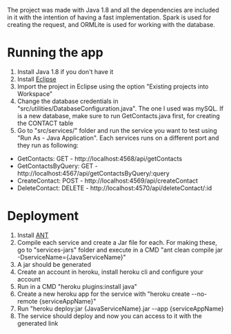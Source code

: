The project was made with Java 1.8 and all the dependencies are included in it with the intention of having a fast implementation. Spark is used for creating the request, and ORMLite is used for working with the database.

# Running the app
1) Install Java 1.8 if you don't have it
2) Install [Eclipse](https://www.eclipse.org/)
3) Import the project in Eclipse using the option "Existing projects into Workspace"
4) Change the database credentials in "src/utilities/DatabaseConfiguration.java". The one I used was mySQL. If is a new database, make sure to run GetContacts.java first, for creating the CONTACT table
5) Go to "src/services/" folder and run the service you want to test using "Run As - Java Application". Each services runs on a different port and they run as following:

- GetContacts: GET - http://localhost:4568/api/getContacts
- GetContactsByQuery: GET - http://localhost:4567/api/getContactsByQuery/:query
- CreateContact: POST - http://localhost:4569/api/createContact 
- DeleteContact: DELETE - http://localhost:4570/api/deleteContact/:id

# Deployment
1) Install [ANT](https://ant.apache.org)
2) Compile each service and create a Jar file for each. For making these, go to "services-jars" folder and execute in a CMD "ant clean compile jar -DserviceName={JavaServiceName}"
3) A jar should be generated
4) Create an account in heroku, install heroku cli and configure your account
5) Run in a CMD "heroku plugins:install java"
6) Create a new heroku app for the service with "heroku create --no-remote {serviceAppName}"
7) Run "heroku deploy:jar {JavaServiceName}.jar --app {serviceAppName}
8) The service should deploy and now you can access to it with the generated link
